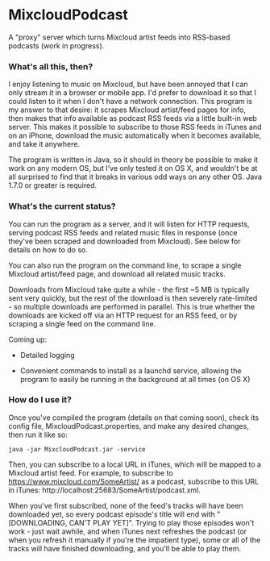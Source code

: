 # MixcloudPodcast

A "proxy" server which turns Mixcloud artist feeds into RSS-based podcasts (work in progress).

### What's all this, then?

I enjoy listening to music on Mixcloud, but have been annoyed that I can only stream it in a browser or mobile app.
I'd prefer to download it so that I could listen to it when I don't have a network connection.
This program is my answer to that desire: it scrapes Mixcloud artist/feed pages for info,
then makes that info available as podcast RSS feeds via a little built-in web server.
This makes it possible to subscribe to those RSS feeds in iTunes and on an iPhone,
download the music automatically when it becomes available, and take it anywhere.

The program is written in Java, so it should in theory be possible to make it work on any modern OS,
but I've only tested it on OS X, and wouldn't be at all surprised to find that it breaks in various odd ways
on any other OS. Java 1.7.0 or greater is required.

### What's the current status?

You can run the program as a server, and it will listen for HTTP requests, serving podcast RSS feeds
and related music files in response (once they've been scraped and downloaded from Mixcloud).
See below for details on how to do so.

You can also run the program on the command line, to scrape a single Mixcloud artist/feed page,
and download all related music tracks.

Downloads from Mixcloud take quite a while - the first ~5 MB is typically sent very quickly,
but the rest of the download is then severely rate-limited - so multiple downloads are performed in parallel.
This is true whether the downloads are kicked off via an HTTP request for an RSS feed,
or by scraping a single feed on the command line.

Coming up:

* Detailed logging

* Convenient commands to install as a launchd service, allowing the program to easily be running in the background
  at all times (on OS X)

### How do I use it?

Once you've compiled the program (details on that coming soon),
check its config file, MixcloudPodcast.properties, and make any desired changes, then run it like so:

```
java -jar MixcloudPodcast.jar -service
```

Then, you can subscribe to a local URL in iTunes, which will be mapped to a Mixcloud artist feed.
For example, to subscribe to https://www.mixcloud.com/SomeArtist/ as a podcast,
subscribe to this URL in iTunes: http://localhost:25683/SomeArtist/podcast.xml.

When you've first subscribed, none of the feed's tracks will have been downloaded yet,
so every podcast episode's title will end with "[DOWNLOADING, CAN'T PLAY YET]".
Trying to play those episodes won't work - just wait awhile, and when iTunes next refreshes the podcast
(or when you refresh it manually if you're the impatient type), some or all of the tracks will have
finished downloading, and you'll be able to play them.
